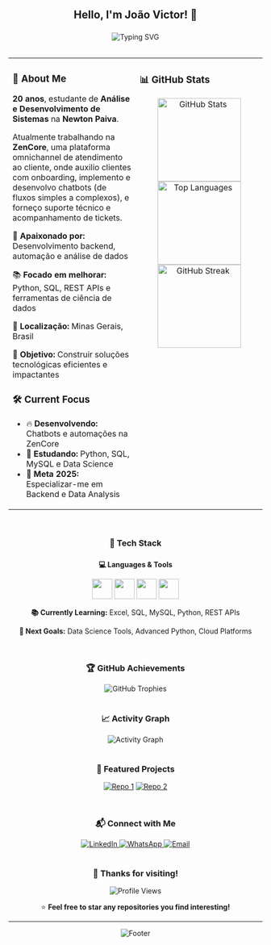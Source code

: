 <h2 align="center">Hello, I'm João Victor! 👋</h2>

###

<div align="center">
  <img src="https://readme-typing-svg.herokuapp.com?font=Fira+Code&size=18&duration=3000&pause=1000&color=9945FF&center=true&vCenter=true&width=500&lines=Systems+Analysis+and+Development+Student;Backend+%7C+Automation+%7C+Data+Science" alt="Typing SVG" />
</div>

<br>

<table>
  <tr>
    <td valign="top" width="50%">
      
### 🚀 About Me

**20 anos**, estudante de **Análise e Desenvolvimento de Sistemas** na **Newton Paiva**.

Atualmente trabalhando na **ZenCore**, uma plataforma omnichannel de atendimento ao cliente, onde auxilio clientes com onboarding, implemento e desenvolvo chatbots (de fluxos simples a complexos), e forneço suporte técnico e acompanhamento de tickets.

🎯 **Apaixonado por:** Desenvolvimento backend, automação e análise de dados

📚 **Focado em melhorar:** Python, SQL, REST APIs e ferramentas de ciência de dados

📍 **Localização:** Minas Gerais, Brasil

🌟 **Objetivo:** Construir soluções tecnológicas eficientes e impactantes

### 🛠️ Current Focus
- 🔥 **Desenvolvendo:** Chatbots e automações na ZenCore
- 📖 **Estudando:** Python, SQL, MySQL e Data Science
- 🎯 **Meta 2025:** Especializar-me em Backend e Data Analysis

</td>
    <td valign="top" width="50%">
      
### 📊 GitHub Stats

<div align="center">
  <img src="https://github-readme-stats.vercel.app/api?username=[SEU_USERNAME]&show_icons=true&theme=tokyonight&hide_border=true&count_private=true&custom_title=GitHub+Stats" alt="GitHub Stats" height="165"/>
  
  <img src="https://github-readme-stats.vercel.app/api/top-langs/?username=[SEU_USERNAME]&layout=compact&theme=tokyonight&hide_border=true&custom_title=Most+Used+Languages" alt="Top Languages" height="165"/>
  
  <img src="https://github-readme-streak-stats.herokuapp.com/?user=[SEU_USERNAME]&theme=tokyonight&hide_border=true" alt="GitHub Streak" height="165"/>
</div>

</td>
  </tr>
</table>

<br>

<h3 align="center">🔧 Tech Stack</h3>

###

<div align="center">
  
**💻 Languages & Tools**
  
<img src="https://skillicons.dev/icons?i=python,javascript,typescript,java,nodejs" height="40" />
<img src="https://skillicons.dev/icons?i=react,html,css,tailwind,bootstrap" height="40" />
<img src="https://skillicons.dev/icons?i=git,github,vscode,docker,linux" height="40" />
<img src="https://skillicons.dev/icons?i=mysql,postgresql,mongodb,firebase,aws" height="40" />

**📚 Currently Learning:** Excel, SQL, MySQL, Python, REST APIs

**🎯 Next Goals:** Data Science Tools, Advanced Python, Cloud Platforms

</div>

<br>

<h3 align="center">🏆 GitHub Achievements</h3>

<div align="center">
  <img src="https://github-profile-trophy.vercel.app/?username=[SEU_USERNAME]&theme=tokyonight&no-frame=true&row=1&column=6&margin-h=15&margin-w=5" alt="GitHub Trophies"/>
</div>

<br>

<h3 align="center">📈 Activity Graph</h3>

<div align="center">
  <img src="https://github-readme-activity-graph.vercel.app/graph?username=[SEU_USERNAME]&theme=tokyo-night&hide_border=true&area=true" alt="Activity Graph"/>
</div>

<br>

<h3 align="center">🌟 Featured Projects</h3>

<div align="center">
  
[![Repo 1](https://github-readme-stats.vercel.app/api/pin/?username=[SEU_USERNAME]&repo=[NOME_REPO_1]&theme=tokyonight&hide_border=true)](https://github.com/[SEU_USERNAME]/[NOME_REPO_1])
[![Repo 2](https://github-readme-stats.vercel.app/api/pin/?username=[SEU_USERNAME]&repo=[NOME_REPO_2]&theme=tokyonight&hide_border=true)](https://github.com/[SEU_USERNAME]/[NOME_REPO_2])

</div>

<br>

<h3 align="center">📬 Connect with Me</h3>

<div align="center">
  <a href="https://www.linkedin.com/in/joao-victor-da-silva-rodrigues-53a9aa291" target="_blank">
    <img src="https://img.shields.io/badge/LinkedIn-0077B5?style=for-the-badge&logo=linkedin&logoColor=white" alt="LinkedIn"/>
  </a>
  <a href="https://wa.me/5531975298466" target="_blank">
    <img src="https://img.shields.io/badge/WhatsApp-25D366?style=for-the-badge&logo=whatsapp&logoColor=white" alt="WhatsApp"/>
  </a>
  <a href="mailto:joao.victormg789@gmail.com" target="_blank">
    <img src="https://img.shields.io/badge/Email-D14836?style=for-the-badge&logo=gmail&logoColor=white" alt="Email"/>
  </a>
</div>

<br>

<div align="center">
  
### 💜 Thanks for visiting!

<img src="https://komarev.com/ghpvc/?username=[SEU_USERNAME]&color=9945FF&style=flat-square&label=Profile+Views" alt="Profile Views"/>

⭐ **Feel free to star any repositories you find interesting!**

</div>

---

<div align="center">
  <img src="https://capsule-render.vercel.app/api?type=waving&color=9945FF&height=100&section=footer" alt="Footer"/>
</div>
